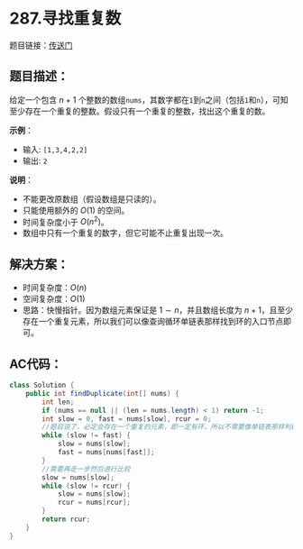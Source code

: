 # 287.寻找重复数
题目链接：[传送门](https://leetcode-cn.com/problems/find-the-duplicate-number/)

## 题目描述：
给定一个包含 $n + 1$ 个整数的数组`nums`，其数字都在`1`到`n`之间（包括`1`和`n`），可知至少存在一个重复的整数。假设只有一个重复的整数，找出这个重复的数。

**示例**：

- 输入: `[1,3,4,2,2]`
- 输出: `2`

**说明**：

- 不能更改原数组（假设数组是只读的）。
- 只能使用额外的 $O(1)$ 的空间。
- 时间复杂度小于 $O(n^2)$。
- 数组中只有一个重复的数字，但它可能不止重复出现一次。

## 解决方案：
- 时间复杂度：$O(n)$
- 空间复杂度：$O(1)$
- 思路：快慢指针。因为数组元素保证是 $1 \sim n$，并且数组长度为 $n+1$，且至少存在一个重复元素，所以我们可以像查询循环单链表那样找到环的入口节点即可。

## AC代码：
```java
class Solution {
    public int findDuplicate(int[] nums) {
        int len;
        if (nums == null || (len = nums.length) < 1) return -1;
        int slow = 0, fast = nums[slow], rcur = 0;
        //题目说了，必定会存在一个重复的元素，即一定有环，所以不需要像单链表那样判断是否为空
        while (slow != fast) {
            slow = nums[slow];
            fast = nums[nums[fast]];
        }
        //需要再走一步然后进行比较
        slow = nums[slow];
        while (slow != rcur) {
            slow = nums[slow];
            rcur = nums[rcur];
        }
        return rcur;
    }
}
```